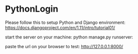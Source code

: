 # PythonLogin

Please follow this to setup Python and Django environment:
https://docs.djangoproject.com/en/1.11/intro/tutorial01/

start the server on your machine: python manage.py runserver:

paste the url on your browser to test: http://127.0.0.1:8000/

